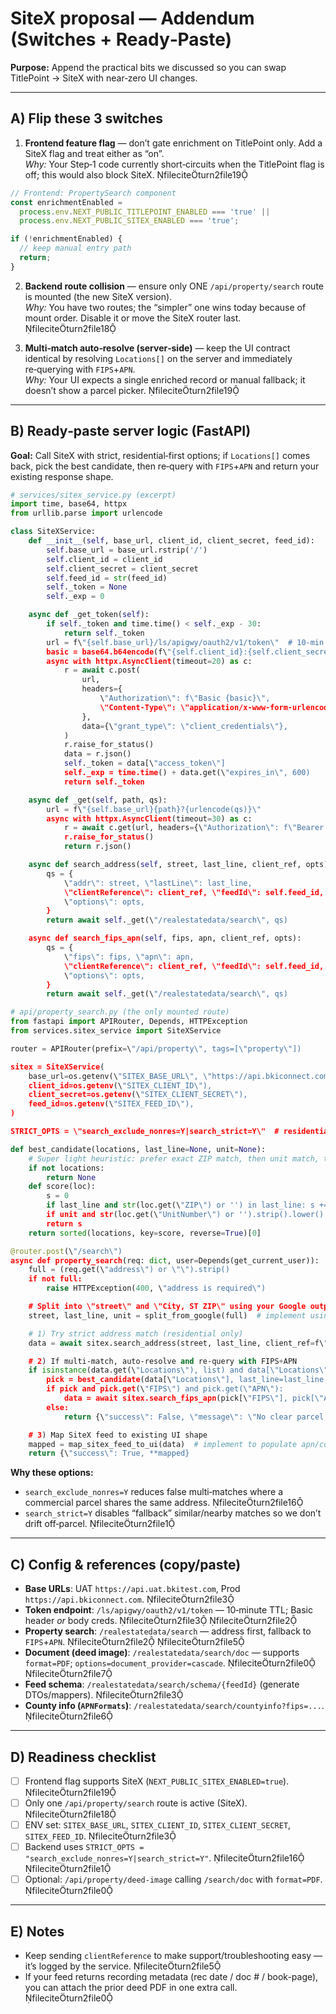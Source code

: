 # SiteX proposal — Addendum (Switches + Ready‑Paste)

**Purpose:** Append the practical bits we discussed so you can swap TitlePoint → SiteX with near‑zero UI changes.

---

## A) Flip these 3 switches

1) **Frontend feature flag** — don’t gate enrichment on TitlePoint only. Add a SiteX flag and treat either as “on”.  
_Why:_ Your Step‑1 code currently short‑circuits when the TitlePoint flag is off; this would also block SiteX. fileciteturn2file19

```ts
// Frontend: PropertySearch component
const enrichmentEnabled =
  process.env.NEXT_PUBLIC_TITLEPOINT_ENABLED === 'true' ||
  process.env.NEXT_PUBLIC_SITEX_ENABLED === 'true';

if (!enrichmentEnabled) {
  // keep manual entry path
  return;
}
```

2) **Backend route collision** — ensure only ONE `/api/property/search` route is mounted (the new SiteX version).  
_Why:_ You have two routes; the “simpler” one wins today because of mount order. Disable it or move the SiteX router last. fileciteturn2file18

3) **Multi‑match auto‑resolve (server‑side)** — keep the UI contract identical by resolving `Locations[]` on the server and immediately re‑querying with `FIPS`+`APN`.  
_Why:_ Your UI expects a single enriched record or manual fallback; it doesn’t show a parcel picker. fileciteturn2file19

---

## B) Ready‑paste server logic (FastAPI)

**Goal:** Call SiteX with strict, residential‑first options; if `Locations[]` comes back, pick the best candidate, then re‑query with `FIPS`+`APN` and return your existing response shape.

```python
# services/sitex_service.py (excerpt)
import time, base64, httpx
from urllib.parse import urlencode

class SiteXService:
    def __init__(self, base_url, client_id, client_secret, feed_id):
        self.base_url = base_url.rstrip('/')
        self.client_id = client_id
        self.client_secret = client_secret
        self.feed_id = str(feed_id)
        self._token = None
        self._exp = 0

    async def _get_token(self):
        if self._token and time.time() < self._exp - 30:
            return self._token
        url = f\"{self.base_url}/ls/apigwy/oauth2/v1/token\"  # 10‑min TTL
        basic = base64.b64encode(f\"{self.client_id}:{self.client_secret}\".encode()).decode()
        async with httpx.AsyncClient(timeout=20) as c:
            r = await c.post(
                url,
                headers={
                    \"Authorization\": f\"Basic {basic}\",
                    \"Content-Type\": \"application/x-www-form-urlencoded\",
                },
                data={\"grant_type\": \"client_credentials\"},
            )
            r.raise_for_status()
            data = r.json()
            self._token = data[\"access_token\"]
            self._exp = time.time() + data.get(\"expires_in\", 600)
            return self._token

    async def _get(self, path, qs):
        url = f\"{self.base_url}{path}?{urlencode(qs)}\"
        async with httpx.AsyncClient(timeout=30) as c:
            r = await c.get(url, headers={\"Authorization\": f\"Bearer {await self._get_token()}\"})
            r.raise_for_status()
            return r.json()

    async def search_address(self, street, last_line, client_ref, opts):
        qs = {
            \"addr\": street, \"lastLine\": last_line,
            \"clientReference\": client_ref, \"feedId\": self.feed_id,
            \"options\": opts,
        }
        return await self._get(\"/realestatedata/search\", qs)

    async def search_fips_apn(self, fips, apn, client_ref, opts):
        qs = {
            \"fips\": fips, \"apn\": apn,
            \"clientReference\": client_ref, \"feedId\": self.feed_id,
            \"options\": opts,
        }
        return await self._get(\"/realestatedata/search\", qs)
```

```python
# api/property_search.py (the only mounted route)
from fastapi import APIRouter, Depends, HTTPException
from services.sitex_service import SiteXService

router = APIRouter(prefix=\"/api/property\", tags=[\"property\"])

sitex = SiteXService(
    base_url=os.getenv(\"SITEX_BASE_URL\", \"https://api.bkiconnect.com\"),
    client_id=os.getenv(\"SITEX_CLIENT_ID\"),
    client_secret=os.getenv(\"SITEX_CLIENT_SECRET\"),
    feed_id=os.getenv(\"SITEX_FEED_ID\"),
)

STRICT_OPTS = \"search_exclude_nonres=Y|search_strict=Y\"  # residential only + no 'nearby' fallbacks

def best_candidate(locations, last_line=None, unit=None):
    # Super light heuristic: prefer exact ZIP match, then unit match, then first
    if not locations: 
        return None
    def score(loc):
        s = 0
        if last_line and str(loc.get(\"ZIP\") or '') in last_line: s += 2
        if unit and str(loc.get(\"UnitNumber\") or '').strip().lower() == str(unit).strip().lower(): s += 1
        return s
    return sorted(locations, key=score, reverse=True)[0]

@router.post(\"/search\")
async def property_search(req: dict, user=Depends(get_current_user)):
    full = (req.get(\"address\") or \"\").strip()
    if not full:
        raise HTTPException(400, \"address is required\")

    # Split into \"street\" and \"City, ST ZIP\" using your Google output
    street, last_line, unit = split_from_google(full)  # implement using your existing helper

    # 1) Try strict address match (residential only)
    data = await sitex.search_address(street, last_line, client_ref=f\"user:{user['id']}\", opts=STRICT_OPTS)

    # 2) If multi‑match, auto‑resolve and re‑query with FIPS+APN
    if isinstance(data.get(\"Locations\"), list) and data[\"Locations\"]:
        pick = best_candidate(data[\"Locations\"], last_line=last_line, unit=unit)
        if pick and pick.get(\"FIPS\") and pick.get(\"APN\"):
            data = await sitex.search_fips_apn(pick[\"FIPS\"], pick[\"APN\"], client_ref=f\"user:{user['id']}\", opts=STRICT_OPTS)
        else:
            return {\"success\": False, \"message\": \"No clear parcel match; use manual entry.\"}

    # 3) Map SiteX feed to existing UI shape
    mapped = map_sitex_feed_to_ui(data)  # implement to populate apn/county/legal/owner/fullAddress/confidence
    return {\"success\": True, **mapped}
```

**Why these options:**  
- `search_exclude_nonres=Y` reduces false multi‑matches where a commercial parcel shares the same address. fileciteturn2file16  
- `search_strict=Y` disables “fallback” similar/nearby matches so we don’t drift off‑parcel. fileciteturn2file1

---

## C) Config & references (copy/paste)

- **Base URLs**: UAT `https://api.uat.bkitest.com`, Prod `https://api.bkiconnect.com`. fileciteturn2file3  
- **Token endpoint**: `/ls/apigwy/oauth2/v1/token` — 10‑minute TTL; Basic header _or_ body creds. fileciteturn2file3 fileciteturn2file2  
- **Property search**: `/realestatedata/search` — address first, fallback to `FIPS`+`APN`. fileciteturn2file2 fileciteturn2file5  
- **Document (deed image)**: `/realestatedata/search/doc` — supports `format=PDF`; `options=document_provider=cascade`. fileciteturn2file0 fileciteturn2file7  
- **Feed schema**: `/realestatedata/search/schema/{feedId}` (generate DTOs/mappers). fileciteturn2file3  
- **County info (`APNFormats`)**: `/realestatedata/search/countyinfo?fips=...`. fileciteturn2file6

---

## D) Readiness checklist

- [ ] Frontend flag supports SiteX (`NEXT_PUBLIC_SITEX_ENABLED=true`). fileciteturn2file19  
- [ ] Only one `/api/property/search` route is active (SiteX). fileciteturn2file18  
- [ ] ENV set: `SITEX_BASE_URL`, `SITEX_CLIENT_ID`, `SITEX_CLIENT_SECRET`, `SITEX_FEED_ID`. fileciteturn2file3  
- [ ] Backend uses `STRICT_OPTS = "search_exclude_nonres=Y|search_strict=Y"`. fileciteturn2file16 fileciteturn2file1  
- [ ] Optional: `/api/property/deed-image` calling `/search/doc` with `format=PDF`. fileciteturn2file0

---

## E) Notes

- Keep sending `clientReference` to make support/troubleshooting easy — it’s logged by the service. fileciteturn2file5  
- If your feed returns recording metadata (rec date / doc # / book-page), you can attach the prior deed PDF in one extra call. fileciteturn2file0
